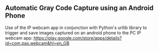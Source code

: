 ## Automatic Gray Code Capture using an Android Phone
Use of the IP webcam app in conjunction with Python's urllib library to trigger and save images captured on an android phone to the PC
IP webcam app: https://play.google.com/store/apps/details?id=com.pas.webcam&hl=en_GB
